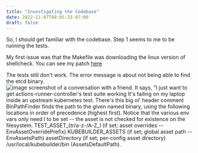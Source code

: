 ```yaml
---
title: "Investigating the Codebase"
date: 2022-11-07T08:05:33-07:00
draft: false
---
```





So, I should get familiar with the codebase. Step 1 seems to me to be running the tests.

My first issue was that the Makefile was downloading the linux version of shellcheck. You can see my patch [here](https://github.com/actions-runner-controller/actions-runner-controller/commit/9eae9ac75f95cf88e263c1d1517dcb243a0acda2)

The tests still don't work. The error message is about not being able to find the etcd binary.
![image screenshot of a conversation with a friend. It says, "I just want to get actions-runner-controller's test suite working \
It's failing on my laptop inside an upstream kubernetes test. There's this big ol' header comment \
BinPathFinder finds the path to the given named binary, using the following locations \
in order of precedence (highest first). Notice that the various env vars only need \
I to be set -- the asset is not checked for existence on the filesystem. \
TEST_ASSET_{tr/a-z-/A-Z_I (if set; asset overrides -- EnvAssetOverridePrefix) \
KUBEBUILDER_ASSETS (if set; global asset path -- EnvAssetsPath) \
assetDirectory (if set; per-config asset directory) \
/usr/local/kubebuilder/bin (AssetsDefaultPath).\
](/whats-my-interest-in-actions-runner-controller/test-investigation.png)
